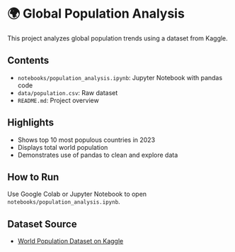 # 🌍 Global Population Analysis

This project analyzes global population trends using a dataset from Kaggle.

## Contents

- `notebooks/population_analysis.ipynb`: Jupyter Notebook with pandas code
- `data/population.csv`: Raw dataset
- `README.md`: Project overview

## Highlights

- Shows top 10 most populous countries in 2023
- Displays total world population
- Demonstrates use of pandas to clean and explore data

## How to Run

Use Google Colab or Jupyter Notebook to open `notebooks/population_analysis.ipynb`.

## Dataset Source

- [World Population Dataset on Kaggle](https://www.kaggle.com/datasets/iamsouravbanerjee/world-population-dataset)
